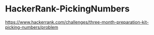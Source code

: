 # HackerRank-PickingNumbers

https://www.hackerrank.com/challenges/three-month-preparation-kit-picking-numbers/problem
